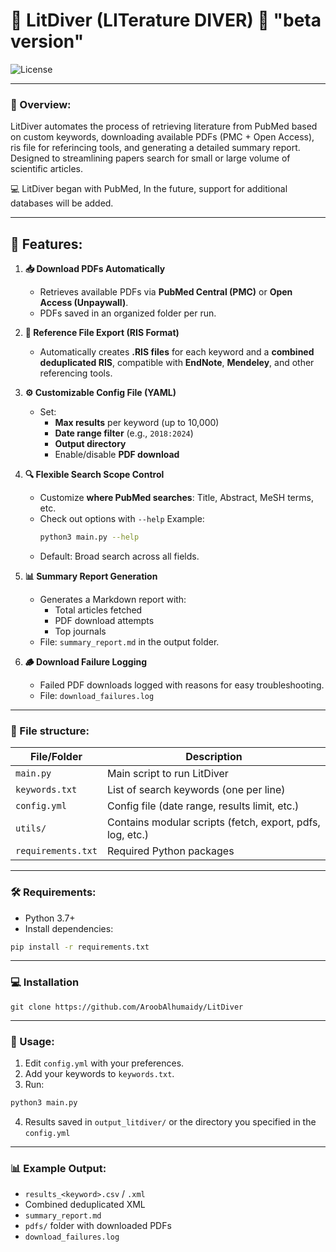 # 🤿  LitDiver (LITerature DIVER) 🤿  "beta version"
![License](https://img.shields.io/badge/license-MIT-blue)

---

### 📖 Overview:
LitDiver automates the process of retrieving literature from PubMed based on custom keywords, downloading available PDFs (PMC + Open Access), ris file for referincing tools, and generating a detailed summary report. Designed to streamlining papers search for small or large volume of scientific articles.

💻 LitDiver began with PubMed, In the future, support for additional databases will be added.

---
## 🚀 Features:
1. **📥 Download PDFs Automatically**  
   - Retrieves available PDFs via **PubMed Central (PMC)** or **Open Access (Unpaywall)**.
   - PDFs saved in an organized folder per run.

2. **📑 Reference File Export (RIS Format)**  
   - Automatically creates **.RIS files** for each keyword and a **combined deduplicated RIS**, compatible with **EndNote**, **Mendeley**, and other referencing tools.

3. **⚙️ Customizable Config File (YAML)**  
   - Set:
     - **Max results** per keyword (up to 10,000)
     - **Date range filter** (e.g., `2018:2024`)
     - **Output directory**
     - Enable/disable **PDF download**

4. **🔍 Flexible Search Scope Control**  
   - Customize **where PubMed searches**: Title, Abstract, MeSH terms, etc.
   - Check out options with `--help`
     Example:
     ```bash
     python3 main.py --help
     ```
   - Default: Broad search across all fields.

5. **📊 Summary Report Generation**  
   - Generates a Markdown report with:
     - Total articles fetched
     - PDF download attempts
     - Top journals
   - File: `summary_report.md` in the output folder.

6. **🪵 Download Failure Logging**  
   - Failed PDF downloads logged with reasons for easy troubleshooting.  
   - File: `download_failures.log`

---

### 📂 File structure:
| File/Folder         | Description                                |
|---------------------|--------------------------------------------|
| `main.py`           | Main script to run LitDiver                |
| `keywords.txt`      | List of search keywords (one per line)     |
| `config.yml`        | Config file (date range, results limit, etc.)   |
| `utils/`            | Contains modular scripts (fetch, export, pdfs, log, etc.) |
| `requirements.txt`  | Required Python packages                   |

---

### 🛠️ Requirements:
- Python 3.7+
- Install dependencies:
```bash
pip install -r requirements.txt
```

---
### 💻 Installation 
```
git clone https://github.com/AroobAlhumaidy/LitDiver
```
---
### 📑 Usage:
1. Edit `config.yml` with your preferences.
2. Add your keywords to `keywords.txt`.
3. Run:
```bash
python3 main.py
```
4. Results saved in `output_litdiver/` or the directory you specified in the `config.yml`

---

### 📊 Example Output:
- `results_<keyword>.csv` / `.xml` 
- Combined deduplicated XML
- `summary_report.md`
- `pdfs/` folder with downloaded PDFs
- `download_failures.log`